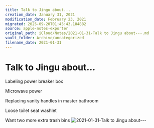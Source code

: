```yaml
---
title: Talk to Jingu about...
creation_date: January 31, 2021
modification_date: February 23, 2021
migrated: 2025-09-20T01:45:43.184882
source: apple-notes-exporter
original_path: iCloud/Notes/2021-01-31-Talk to Jingu about---.md
vault_folder: Archive/uncategorized
filename_date: 2021-01-31
---
```



# Talk to Jingu about...

Labeling power breaker box 

Microwave power

Replacing vanity handles in master bathroom 

Loose toilet seat washlet 

Want two more extra trash bins 
![2021-01-31-Talk to Jingu about---](images/2021-01-31-Talk%20to%20Jingu%20about---.jpeg)

